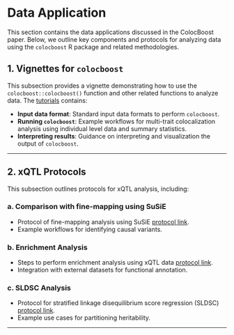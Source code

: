 # Data Application

This section contains the data applications discussed in the ColocBoost paper. Below, we outline key components and protocols for analyzing data using the `colocboost` R package and related methodologies.


## 1. Vignettes for `colocboost`

This subsection provides a vignette demonstrating how to use the `colocboost::colocboost()` function and other related functions to analyze data. The [tutorials](https://statfungen.github.io/colocboost/) contains:

- **Input data format**: Standard input data formats to perform `colocboost`.
- **Running `colocboost`**: Example workflows for multi-trait colocalization analysis using individual level data and summary statistics.
- **Interpreting results**: Guidance on interpreting and visualization the output of `colocboost`.


---

## 2. xQTL Protocols

This subsection outlines protocols for xQTL analysis, including:

### a. Comparison with fine-mapping using SuSiE
- Protocol of fine-mapping analysis using SuSiE [protocol link](https://statfungen.github.io/xqtl-protocol/code/mnm_analysis/univariate_fine_mapping_twas_vignette.html).
- Example workflows for identifying causal variants.

### b. Enrichment Analysis
- Steps to perform enrichment analysis using xQTL data [protocol link](https://statfungen.github.io/xqtl-protocol/code/enrichment/eoo_enrichment.html).
- Integration with external datasets for functional annotation.

### c. SLDSC Analysis
- Protocol for stratified linkage disequilibrium score regression (SLDSC) [protocol link](https://statfungen.github.io/xqtl-protocol/code/enrichment/sldsc_enrichment.html#workflow-steps).
- Example use cases for partitioning heritability.

---
